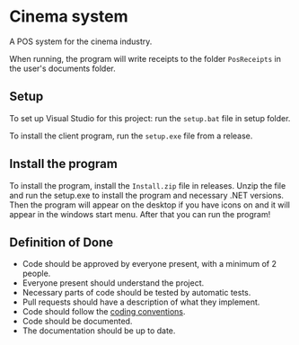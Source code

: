 # Cinema system
A POS system for the cinema industry.

When running, the program will write receipts to the folder `PosReceipts` in the user's documents folder.

## Setup
To set up Visual Studio for this project: run the `setup.bat` file in setup folder.

To install the client program, run the `setup.exe` file from a release.

## Install the program
To install the program, install the `Install.zip` file in releases.
Unzip the file and run the setup.exe to install the program and necessary .NET versions.
Then the program will appear on the desktop if you have icons on and it will appear in the windows start menu.
After that you can run the program!

## Definition of Done
- Code should be approved by everyone present, with a minimum of 2 people.
- Everyone present should understand the project.
- Necessary parts of code should be tested by automatic tests.
- Pull requests should have a description of what they implement.
- Code should follow the [coding conventions](https://learn.microsoft.com/en-us/dotnet/csharp/fundamentals/coding-style/coding-conventions).
- Code should be documented.
- The documentation should be up to date.